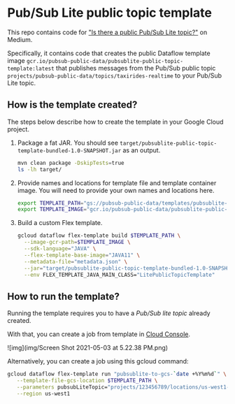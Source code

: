 # Pub/Sub Lite public topic template

This repo contains code for ["Is there a public Pub/Sub Lite topic?"]() on Medium. 

Specifically, it contains code that creates the public Dataflow template image `gcr.io/pubsub-public-data/pubsublite-public-topic-template:latest` that publishes messages from the Pub/Sub public topic `projects/pubsub-public-data/topics/taxirides-realtime` to your Pub/Sub Lite topic.

## How is the template created?

The steps below describe how to create the template in your Google Cloud project.

1. Package a fat JAR. You should see `target/pubsublite-public-topic-template-bundled-1.0-SNAPSHOT.jar` as an output.
    ```sh
    mvn clean package -DskipTests=true
    ls -lh target/
    ``` 

1. Provide names and locations for template file and template container image. You will need to provide your own names and locations here.
    ```sh
    export TEMPLATE_PATH="gs://pubsub-public-data/templates/pubsublite-public-topic-template.json"
    export TEMPLATE_IMAGE="gcr.io/pubsub-public-data/pubsublite-public-topic-template:latest"
    ```

1. Build a custom Flex template.
    ```sh
    gcloud dataflow flex-template build $TEMPLATE_PATH \
      --image-gcr-path=$TEMPLATE_IMAGE \
      --sdk-language="JAVA" \
      --flex-template-base-image="JAVA11" \
      --metadata-file="metadata.json" \
      --jar="target/pubsublite-public-topic-template-bundled-1.0-SNAPSHOT.jar" \
      --env FLEX_TEMPLATE_JAVA_MAIN_CLASS="LitePublicTopicTemplate"
    ```
## How to run the template?

Running the template requires you to have a *Pub/Sub lite topic* already created. 

With that, you can create a job from template in [Cloud Console](https://pantheon.corp.google.com/dataflow/createjob).

![img](img/Screen Shot 2021-05-03 at 5.22.38 PM.png)

Alternatively, you can create a job using this gcloud command:

```sh
gcloud dataflow flex-template run "pubsublite-to-gcs-`date +%Y%m%d`" \
   --template-file-gcs-location $TEMPLATE_PATH \
   --parameters pubsubLiteTopic="projects/123456789/locations/us-west1-a/topics/my-topic" \
   --region us-west1
```



